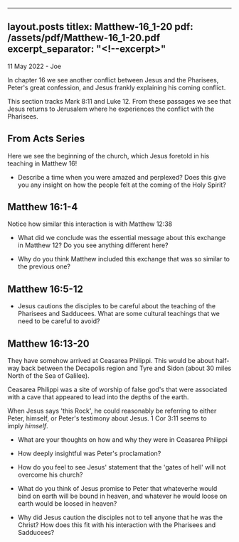 
---
layout.posts
titlex: Matthew-16_1-20
pdf: /assets/pdf/Matthew-16_1-20.pdf
excerpt_separator: "<!--excerpt>"
---
11 May 2022 - Joe

In chapter 16 we see another conflict between Jesus and the Pharisees,
Peter's great confession, and Jesus frankly explaining his coming
conflict.

This section tracks Mark 8:11 and Luke 12. From these passages we see
that Jesus returns to Jerusalem where he experiences the conflict with
the Pharisees.

## From Acts Series

Here we see the beginning of the church, which Jesus foretold in his
teaching in Matthew 16!

-   Describe a time when you were amazed and perplexed? Does this give
    you any insight on how the people felt at the coming of the Holy
    Spirit?

## Matthew 16:1-4

Notice how similar this interaction is with Matthew 12:38

-   What did we conclude was the essential message about this exchange
    in Matthew 12? Do you see anything different here?

-   Why do you think Matthew included this exchange that was so similar
    to the previous one?

## Matthew 16:5-12

-   Jesus cautions the disciples to be careful about the teaching of the
    Pharisees and Sadducees. What are some cultural teachings that we
    need to be careful to avoid?

## Matthew 16:13-20

They have somehow arrived at Ceasarea Philippi. This would be about
half-way back between the Decapolis region and Tyre and Sidon (about 30
miles North of the Sea of Galilee).

Ceasarea Philippi was a site of worship of false god's that were
associated with a cave that appeared to lead into the depths of the
earth.

When Jesus says 'this Rock', he could reasonably be referring to either
Peter, himself, or Peter's testimony about Jesus. 1 Cor 3:11 seems to
imply *himself*.

-   What are your thoughts on how and why they were in Ceasarea Philippi

-   How deeply insightful was Peter's proclamation?

-   How do you feel to see Jesus' statement that the 'gates of hell'
    will not overcome his church?

-   What do you think of Jesus promise to Peter that whateverhe would
    bind on earth will be bound in heaven, and whatever he would loose
    on earth would be loosed in heaven?

-   Why did Jesus caution the disciples not to tell anyone that he was
    the Christ? How does this fit with his interaction with the
    Pharisees and Sadducees?
